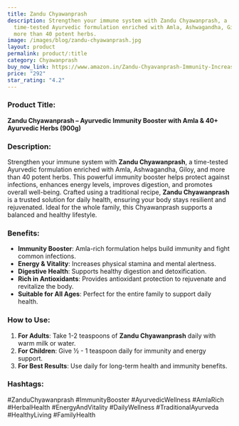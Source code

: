 ```yaml
---
title: Zandu Chyawanprash
description: Strengthen your immune system with Zandu Chyawanprash, a
  time-tested Ayurvedic formulation enriched with Amla, Ashwagandha, Giloy, and
  more than 40 potent herbs.
image: /images/blog/zandu-chyawanprash.jpg
layout: product
permalink: product/:title
category: Chyawanprash
buy_now_link: https://www.amazon.in/Zandu-Chyavanprash-Immunity-Increases-Strength/dp/B08WKBCHL1/ref=sr_1_12?crid=1A6EBHCVM05PF&tag=m0150-21
price: "292"
star_rating: "4.2"
---
```

### Product Title:
**Zandu Chyawanprash – Ayurvedic Immunity Booster with Amla & 40+ Ayurvedic Herbs (900g)**

### Description:
Strengthen your immune system with **Zandu Chyawanprash**, a time-tested Ayurvedic formulation enriched with Amla, Ashwagandha, Giloy, and more than 40 potent herbs. This powerful immunity booster helps protect against infections, enhances energy levels, improves digestion, and promotes overall well-being. Crafted using a traditional recipe, **Zandu Chyawanprash** is a trusted solution for daily health, ensuring your body stays resilient and rejuvenated. Ideal for the whole family, this Chyawanprash supports a balanced and healthy lifestyle.

### Benefits:
- **Immunity Booster**: Amla-rich formulation helps build immunity and fight common infections.
- **Energy & Vitality**: Increases physical stamina and mental alertness.
- **Digestive Health**: Supports healthy digestion and detoxification.
- **Rich in Antioxidants**: Provides antioxidant protection to rejuvenate and revitalize the body.
- **Suitable for All Ages**: Perfect for the entire family to support daily health.

### How to Use:
1. **For Adults**: Take 1-2 teaspoons of **Zandu Chyawanprash** daily with warm milk or water.
2. **For Children**: Give ½ - 1 teaspoon daily for immunity and energy support.
3. **For Best Results**: Use daily for long-term health and immunity benefits.

### Hashtags:
#ZanduChyawanprash #ImmunityBooster #AyurvedicWellness #AmlaRich #HerbalHealth #EnergyAndVitality #DailyWellness #TraditionalAyurveda #HealthyLiving #FamilyHealth
